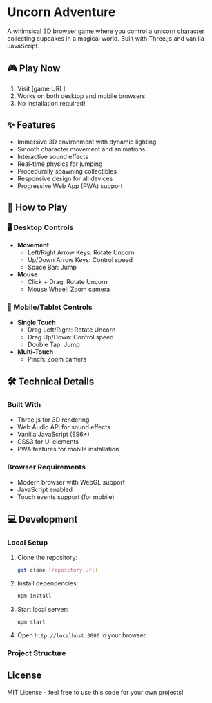 # Uncorn Adventure

A whimsical 3D browser game where you control a unicorn character collecting cupcakes in a magical world. Built with Three.js and vanilla JavaScript.

## 🎮 Play Now

1. Visit [game URL]
2. Works on both desktop and mobile browsers
3. No installation required!

## ✨ Features

- Immersive 3D environment with dynamic lighting
- Smooth character movement and animations
- Interactive sound effects
- Real-time physics for jumping
- Procedurally spawning collectibles
- Responsive design for all devices
- Progressive Web App (PWA) support

## 🎯 How to Play

### 🖥️ Desktop Controls
- **Movement**
  - Left/Right Arrow Keys: Rotate Uncorn
  - Up/Down Arrow Keys: Control speed
  - Space Bar: Jump
- **Mouse**
  - Click + Drag: Rotate Uncorn
  - Mouse Wheel: Zoom camera

### 📱 Mobile/Tablet Controls
- **Single Touch**
  - Drag Left/Right: Rotate Uncorn
  - Drag Up/Down: Control speed
  - Double Tap: Jump
- **Multi-Touch**
  - Pinch: Zoom camera

## 🛠️ Technical Details

### Built With
- Three.js for 3D rendering
- Web Audio API for sound effects
- Vanilla JavaScript (ES6+)
- CSS3 for UI elements
- PWA features for mobile installation

### Browser Requirements
- Modern browser with WebGL support
- JavaScript enabled
- Touch events support (for mobile)

## 💻 Development

### Local Setup
1. Clone the repository:
   ```bash
   git clone [repository-url]
   ```
2. Install dependencies:
   ```bash
   npm install
   ```
3. Start local server:
   ```bash
   npm start
   ```
4. Open `http://localhost:3000` in your browser

### Project Structure

## License

MIT License - feel free to use this code for your own projects!